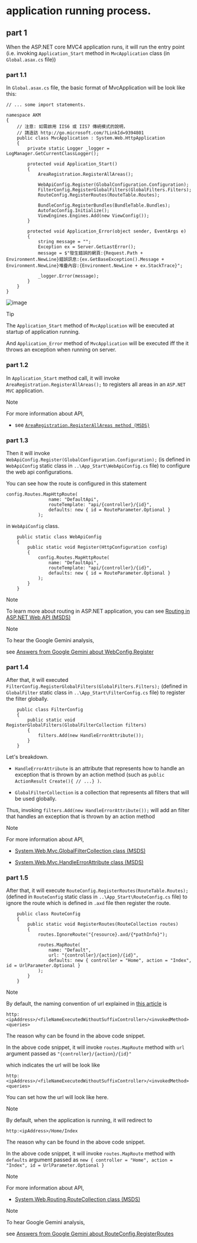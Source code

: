 # application running process.
## part 1

When the ASP.NET core MVC4 application runs, it will run the entry point (i.e. invoking `Application_Start` method in `MvcApplication` class (in `Global.asax.cs` file))

### part 1.1
In `Global.asax.cs` file, the basic format of MvcApplication will be look like this:

```
// ... some import statements.

namespace AKM
{
    // 注意: 如需啟用 IIS6 或 IIS7 傳統模式的說明，
    // 請造訪 http://go.microsoft.com/?LinkId=9394801
    public class MvcApplication : System.Web.HttpApplication
    {
        private static Logger _logger = LogManager.GetCurrentClassLogger();

        protected void Application_Start()
        {
            AreaRegistration.RegisterAllAreas();

            WebApiConfig.Register(GlobalConfiguration.Configuration);
            FilterConfig.RegisterGlobalFilters(GlobalFilters.Filters);
            RouteConfig.RegisterRoutes(RouteTable.Routes);

            BundleConfig.RegisterBundles(BundleTable.Bundles);
            AutofacConfig.Initialize();
            ViewEngines.Engines.Add(new ViewConfig());
        }

        protected void Application_Error(object sender, EventArgs e)
        {
            string message = "";
            Exception ex = Server.GetLastError();
            message = $"發生錯誤的網頁:{Request.Path + Environment.NewLine}錯誤訊息:{ex.GetBaseException().Message + Environment.NewLine}堆疊內容:{Environment.NewLine + ex.StackTrace}";

            _logger.Error(message);
        }
    }
}
```

![image](https://github.com/user-attachments/assets/19e8b2eb-6a39-4d54-8fb1-7b7e8c321c76)

> [!TIP]
> The `Application_Start` method of `MvcApplication` will be executed at startup of application running.
>
> And `Application_Error` method of `MvcApplication` will be executed iff the it throws an exception when running on server. 

### part 1.2

In `Application_Start` method call, it will invoke `AreaRegistration.RegisterAllAreas();` to registers all areas in an `ASP.NET MVC` application.

> [!NOTE]
> For more information about API,
>
> + see [`AreaRegistration.RegisterAllAreas method (MSDS)`](https://learn.microsoft.com/en-us/dotnet/api/system.web.mvc.arearegistration.registerallareas?view=aspnet-mvc-5.2)

### part 1.3

Then it will invoke `WebApiConfig.Register(GlobalConfiguration.Configuration);` (is defined in `WebApiConfig` static class in `..\App_Start\WebApiConfig.cs` file) to configure the web api configurations.

You can see how the route is configured in this statement

```
config.Routes.MapHttpRoute(
                name: "DefaultApi",
                routeTemplate: "api/{controller}/{id}",
                defaults: new { id = RouteParameter.Optional }
            );
```

in `WebApiConfig` class.

```
    public static class WebApiConfig
    {
        public static void Register(HttpConfiguration config)
        {
            config.Routes.MapHttpRoute(
                name: "DefaultApi",
                routeTemplate: "api/{controller}/{id}",
                defaults: new { id = RouteParameter.Optional }
            );
        }
    }
```

> [!NOTE]
> To learn more about routing in ASP.NET application, you can see [Routing in ASP.NET Web API (MSDS)](https://learn.microsoft.com/en-us/aspnet/web-api/overview/web-api-routing-and-actions/routing-in-aspnet-web-api)

> [!NOTE]
> To hear the Google Gemini analysis,
>
> see [Answers from Google Gemini about WebConfig.Register](https://github.com/40843245/ASP.NET-core-MVC/blob/main/ASP.NET%20core%20MVC4/Answers/Answers%20from%20AI%20model/Google%20Gemini/WebConfig.Register.md#answers-from-google-gemini-about-webconfigregister)

### part 1.4

After that, it will executed `FilterConfig.RegisterGlobalFilters(GlobalFilters.Filters);` (defined in `GlobalFilter` static class in `..\App_Start\FilterConfig.cs` file) to register the filter globally.

```
    public class FilterConfig
    {
        public static void RegisterGlobalFilters(GlobalFilterCollection filters)
        {
            filters.Add(new HandleErrorAttribute());
        }
    }
```

Let's breakdown.

+ `HandleErrorAttribute` is an attribute that represents how to handle an exception that is thrown by an action method (such as `public ActionResult Create(){ // ...} )`.

+ `GlobalFilterCollection` is a collection that represents all filters that will be used globally.

Thus, invoking `filters.Add(new HandleErrorAttribute());` will add an filter that handles an exception that is thrown by an action method

> [!NOTE]
> For more information about API,
>
> + [System.Web.Mvc.GlobalFilterCollection class (MSDS)](https://learn.microsoft.com/en-us/dotnet/api/system.web.mvc.globalfiltercollection?view=aspnet-mvc-5.2)
>
> + [System.Web.Mvc.HandleErrorAttribute class (MSDS)](https://learn.microsoft.com/en-us/dotnet/api/system.web.mvc.handleerrorattribute?view=aspnet-mvc-5.2)

### part 1.5

After that, it will execute `RouteConfig.RegisterRoutes(RouteTable.Routes);` (defined in `RouteConfig` static class in `..\App_Start\RouteConfig.cs` file) to ignore the route which is defined in `.axd` file then register the route.

```
    public class RouteConfig
    {
        public static void RegisterRoutes(RouteCollection routes)
        {
            routes.IgnoreRoute("{resource}.axd/{*pathInfo}");

            routes.MapRoute(
                name: "Default",
                url: "{controller}/{action}/{id}",
                defaults: new { controller = "Home", action = "Index", id = UrlParameter.Optional }
            );
        }
    }
```

> [!NOTE]
> By default, the naming convention of url explained in [this article](https://github.com/40843245/ASP.NET-core-MVC/blob/main/naming%20convention/MS%20MVC%20naming%20convention.md#url) is
>
> ```
> http:<ipAddress>/<fileNameExecutedWithoutSuffixController>/<invokedMethod><queries>
> ```
>
> The reason why can be found in the above code snippet.
>
> In the above code snippet, it will invoke `routes.MapRoute` method with `url` argument passed as `"{controller}/{action}/{id}"`
>
> which indicates the url will be look like
>
> ```
> http:<ipAddress>/<fileNameExecutedWithoutSuffixController>/<invokedMethod><queries>
> ```
> 
> You can set how the url will look like here.

> [!NOTE]
> By default, when the application is running, it will redirect to
>
> ```
> http:<ipAddress>/Home/Index
> ```
>
> The reason why can be found in the above code snippet.
>
> In the above code snippet, it will invoke `routes.MapRoute` method with `defaults` argument passed as `new { controller = "Home", action = "Index", id = UrlParameter.Optional }`

> [!NOTE]
> For more information about API,
>
> + [System.Web.Routing.RouteCollection class (MSDS)](https://learn.microsoft.com/en-us/dotnet/api/system.web.routing.routecollection?view=netframework-4.8.1)

> [!NOTE]
> To hear Google Gemini analysis,
>
> see [Answers from Google Gemini about RouteConfig.RegisterRoutes](https://github.com/40843245/ASP.NET-core-MVC/blob/main/ASP.NET%20core%20MVC4/Answers/Answers%20from%20AI%20model/Google%20Gemini/RouteConfig.RegisterRoutes.md)
